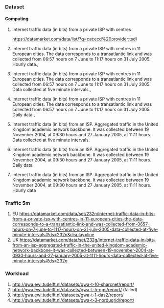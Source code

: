 ### Dataset 

#### Computing 

1. Internet traffic data (in bits) from a private ISP with centres 
    
    https://datamarket.com/data/list/?q=cat:ecd%20provider:tsdl
    

1. Internet traffic data (in bits) from a private ISP with centres in 11 European cities. 
The data corresponds to a transatlantic link and was collected from 06:57 hours on 7 June to 11:17 hours on 31 July 2005. Hourly data.,

2. Internet traffic data (in bits) from a private ISP with centres in 11 European cities. 
The data corresponds to a transatlantic link and was collected from 06:57 hours on 7 June to 11:17 hours on 31 July 2005. Data collected at five minute intervals.,

3. Internet traffic data (in bits) from a private ISP with centres in 11 European cities. 
The data corresponds to a transatlantic link and was collected from 06:57 hours on 7 June to 11:17 hours on 31 July 2005. Daily data.,

4. Internet traffic data (in bits) from an ISP. Aggregated traffic in the United Kingdom academic network backbone. It was collected between 19 November 2004, at 09:30 hours and 27 January 2005, at 11:11 hours. Data collected at five minute intervals.

5. Internet traffic data (in bits) from an ISP. Aggregated traffic in the United Kingdom academic network backbone. It was collected between 19 November 2004, at 09:30 hours and 27 January 2005, at 11:11 hours. Daily data

6. Internet traffic data (in bits) from an ISP. Aggregated traffic in the United Kingdom academic network backbone. It was collected between 19 November 2004, at 09:30 hours and 27 January 2005, at 11:11 hours. Hourly data



### Traffic 5m
1. EU
    https://datamarket.com/data/set/232n/internet-traffic-data-in-bits-from-a-private-isp-with-centres-in-11-european-cities-the-data-corresponds-to-a-transatlantic-link-and-was-collected-from-0657-hours-on-7-june-to-1117-hours-on-31-july-2005-data-collected-at-five-minute-intervals#!ds=232n&display=line
2. UK
    https://datamarket.com/data/set/232g/internet-traffic-data-in-bits-from-an-isp-aggregated-traffic-in-the-united-kingdom-academic-network-backbone-it-was-collected-between-19-november-2004-at-0930-hours-and-27-january-2005-at-1111-hours-data-collected-at-five-minute-intervals#!ds=232g
    
### Workload 
1. http://gwa.ewi.tudelft.nl/datasets/gwa-t-10-sharcnet/report/
2. http://gwa.ewi.tudelft.nl/datasets/gwa-t-5-ngs/report/      (failed)
3. http://gwa.ewi.tudelft.nl/datasets/gwa-t-1-das2/report/
4. http://gwa.ewi.tudelft.nl/datasets/gwa-t-3-nordugrid/report/




